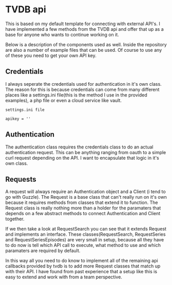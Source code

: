 # TVDB api
This is based on my default template for connecting with external API's. I have implemented a few methods from the TVDB api and offer that up as a base for anyone who wants to continue working on it.

 Below is a description of the components used as well. Inside the repository are also a number of example files that can be used. Of course to use any of these you need to get your own API key.

## Credentials
I always seperate the credentials used for authentication in it's own class. The reason for this is because credentials can come from many different places like a settings.ini file(this is the method I use in the provided examples), a php file or even a cloud service like vault.

```
settings.ini file

apikey = ''
```

## Authentication
The authentication class requires the credentials class to do an actual authentication request. This can be anything ranging from oauth to a simple curl request depending on the API. I want to encapsulate that logic in it's own class.

## Requests
A request will always require an Authentication object and a Client (i tend to go with Guzzle). The Request is a base class that can't really run on it's own because it requires methods from classes that extend it to function. The Request class is really nothing more than a holder for the paramaters that depends on a few abstract methods to connect Authentication and Client together.

 If we then take a look at RequestSearch you can see that it extends Request and implements an interface. These classes(RequestSearch, RequestSeries and RequestSeriesEpisodes) are very small in setup, because all they have to do now is tell which API call to execute, what method to use and which paramaters are required by default.

 In this way all you need to do know to implement all of the remaining api callbacks provided by tvdb is to add more Request classes that match up with their API. I have found from past experience that a setup like this is easy to extend and work with from a team perspective.
